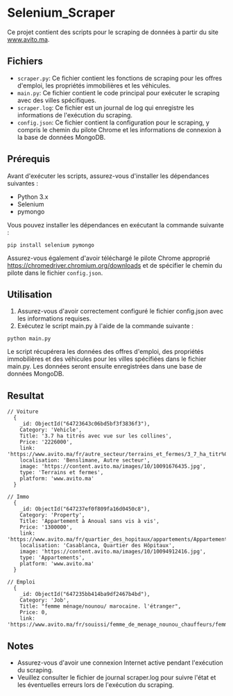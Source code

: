 # Selenium_Scraper

Ce projet contient des scripts pour le scraping de données à partir du site www.avito.ma.

## Fichiers

- `scraper.py`: Ce fichier contient les fonctions de scraping pour les offres d'emploi, les propriétés immobilières et les véhicules.
- `main.py`: Ce fichier contient le code principal pour exécuter le scraping avec des villes spécifiques.
- `scraper.log`: Ce fichier est un journal de log qui enregistre les informations de l'exécution du scraping.
- `config.json`: Ce fichier contient la configuration pour le scraping, y compris le chemin du pilote Chrome et les informations de connexion à la base de données MongoDB.

## Prérequis

Avant d'exécuter les scripts, assurez-vous d'installer les dépendances suivantes :

- Python 3.x
- Selenium
- pymongo

Vous pouvez installer les dépendances en exécutant la commande suivante :

```shell
pip install selenium pymongo
```


Assurez-vous également d'avoir téléchargé le pilote Chrome approprié https://chromedriver.chromium.org/downloads et de spécifier le chemin du pilote dans le fichier `config.json`.

## Utilisation

1.  Assurez-vous d'avoir correctement configuré le fichier config.json avec les informations requises.
2.  Exécutez le script main.py à l'aide de la commande suivante :
```shell
python main.py
```
Le script récupérera les données des offres d'emploi, des propriétés immobilières et des véhicules pour les villes spécifiées dans le fichier main.py. Les données seront ensuite enregistrées dans une base de données MongoDB.

## Resultat

```
// Voiture
  {
    _id: ObjectId("64723643c06bd5bf3f3836f3"),
    Category: 'Vehicle',
    Title: '3.7 ha titrés avec vue sur les collines',
    Price: '2226000',
    link: 'https://www.avito.ma/fr/autre_secteur/terrains_et_fermes/3_7_ha_titr%C3%A9s_avec_vue_sur_les_collines__52477058.htm',
    localisation: 'Benslimane, Autre secteur',
    image: 'https://content.avito.ma/images/10/10091676435.jpg',
    type: 'Terrains et fermes',
    platform: 'www.avito.ma'
  }

// Immo
  {
    _id: ObjectId("647237ef0f809fa16d0450c8"),
    Category: 'Property',
    Title: 'Appartement à Anoual sans vis à vis',
    Price: '1300000',
    link: 'https://www.avito.ma/fr/quartier_des_hopitaux/appartements/Appartement_%C3%A0_Anoual_sans_vis_%C3%A0_vis_52762041.htm',
    localisation: 'Casablanca, Quartier des Hôpitaux',
    image: 'https://content.avito.ma/images/10/10094912416.jpg',
    type: 'Appartements',
    platform: 'www.avito.ma'
  }

// Emploi
  {
    _id: ObjectId("647235bb414ba9df2467b4bd"),
    Category: 'Job',
    Title: "femme ménage/nounou/ marocaine. l'étranger",
    Price: 0,
    link: 'https://www.avito.ma/fr/souissi/femme_de_menage_nounou_chauffeurs/femme_m%C3%A9nage_nounou__marocaine__l_%C3%A9tranger__40325414.htm',

```
## Notes
- Assurez-vous d'avoir une connexion Internet active pendant l'exécution du scraping.
- Veuillez consulter le fichier de journal scraper.log pour suivre l'état et les éventuelles erreurs lors de l'exécution du scraping.
